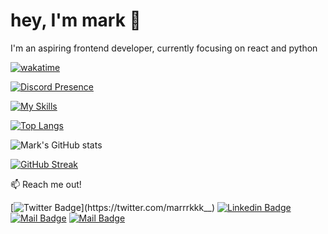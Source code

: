 # hey, I'm mark 👋
I'm an aspiring frontend developer, currently focusing on react and python

[![wakatime](https://wakatime.com/badge/user/8044c689-6a7c-43a8-be35-68e7ff75f4f1.svg)](https://wakatime.com/@8044c689-6a7c-43a8-be35-68e7ff75f4f1)

[![Discord Presence](https://lanyard.cnrad.dev/api/814406096022011934)](https://discord.com/users/814406096022011934)

[![My Skills](https://skillicons.dev/icons?i=react,tailwind,js,ts,html,css)](https://github.com/marrrkkk/marrrkkk)

[![Top Langs](https://github-readme-stats.vercel.app/api/top-langs/?username=marrrkkk&theme=tokyonight&layout=compact)](https://github.com/marrrkkk/marrrkkk)

![Mark's GitHub stats](https://github-readme-stats.vercel.app/api?username=marrrkkk&theme=tokyonight&show_icons=true)

[![GitHub Streak](https://streak-stats.demolab.com?user=marrrkkk&theme=tokyonight)](https://git.io/streak-stats)

:mailbox: Reach me out!

[![Twitter Badge](https://img.shields.io/badge/-@marrrkkk__-1ca0f1?style=flat&labelColor=1ca0f1&logo=twitter&logoColor=white&link=https://twitter.com/marrrkkk__)](https://twitter.com/marrrkkk__) [![Linkedin Badge](https://img.shields.io/badge/-Mark_Louie-0e76a8?style=flat&labelColor=0e76a8&logo=linkedin&logoColor=white)](https://www.linkedin.com/in/mark-louie-alvarez-b90162257/) [![Mail Badge](https://img.shields.io/badge/-@marklouiealvarez_-e84393?style=flat&labelColor=e84393&logo=instagram&logoColor=white)](https://instagram.com/marklouiealvarez_) [![Mail Badge](https://img.shields.io/badge/-definitelynotmark13-c0392b?style=flat&labelColor=c0392b&logo=gmail&logoColor=white)](mailto:definitelynotmark13@gmail.com)
  

